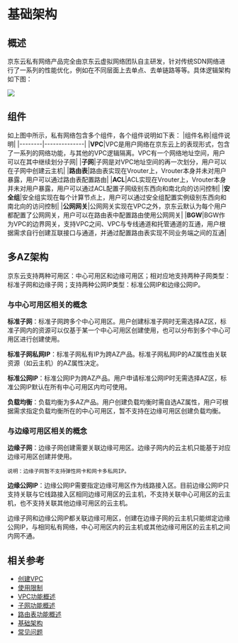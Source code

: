 # 基础架构 

## 概述

京东云私有网络产品完全由京东云虚拟网络团队自主研发，针对传统SDN网络进行了一系列的性能优化，例如在不同层面上去单点、去单链路等等。具体逻辑架构如下图： 

![](/image/Networking/Virtual-Private-Cloud/Basic-Infrastructure.png)


## 组件
如上图中所示，私有网络包含多个组件，各个组件说明如下表：
|组件名称|组件说明|
|--------|--------------|
|**VPC**|VPC是用户网络在京东云上的表现形式，包含了一系列的网络功能，与其他的VPC逻辑隔离。VPC有一个网络地址空间，用户可以在其中继续划分子网|
|**子网**|子网是对VPC地址空间的再一次划分，用户可以在子网中创建云主机|
|**路由表**|路由表实现在Vrouter上，Vrouter本身并未对用户暴露，用户可以通过路由表配置路由|
|**ACL**|ACL实现在Vrouter上，Vrouter本身并未对用户暴露，用户可以通过ACL配置子网级别东西向和南北向的访问控制|
|**安全组**|安全组实现在每个计算节点上，用户可以通过安全组配置实例级别东西向和南北向的访问控制|
|**公网网关**|公网网关实现在VPC之外，京东云默认为每个用户都配置了公网网关，用户可以在路由表中配置路由使用公网网关|
|**BGW**|BGW作为VPC的边界网关，支持VPC之间、VPC与专线通道和托管通道的互通，用户根据需求自行创建互联接口与通道，并通过配置路由表实现不同业务端之间的互通|



## 多AZ架构

京东云支持两种可用区：中心可用区和边缘可用区；相对应地支持两种子网类型：标准子网和边缘子网；支持两种公网IP类型：标准公网IP和边缘公网IP。

### 与中心可用区相关的概念

**标准子网**：标准子网跨多个中心可用区。用户创建标准子网时无需选择AZ区，标准子网内的资源可以仅基于某一个中心可用区创建使用，也可以分布到多个中心可用区进行创建使用。

**标准子网私网IP**：标准子网私有IP为跨AZ产品。标准子网私网IP的AZ属性由关联资源（如云主机）的AZ属性决定。

**标准公网IP**：标准公网IP为跨AZ产品。用户申请标准公网IP时无需选择AZ区，标准公网IP默认在所有中心可用区内均可使用。

**负载均衡**：负载均衡为多AZ产品。用户创建负载均衡时需自选AZ属性，用户可根据需求指定负载均衡所在的中心可用区，暂不支持在边缘可用区创建负载均衡。

### 与边缘可用区相关的概念

**边缘子网**：边缘子网创建需要关联边缘可用区。边缘子网内的云主机只能基于对应边缘可用区创建并使用。
```
说明：边缘子网暂不支持弹性网卡和网卡多私网IP。
```
**边缘公网IP**：边缘公网IP需要指定边缘可用区作为线路接入区。目前边缘公网IP只支持关联与它线路接入区相同边缘可用区的云主机，不支持关联中心可用区的云主机，也不支持关联其他边缘可用区的云主机。

边缘子网和边缘公网IP都关联边缘可用区，创建在边缘子网的云主机只能绑定边缘公网IP，与相同私有网络，中心可用区内的云主机或其他边缘可用区的云主机之间内网不通。



## 相关参考

- [创建VPC](../Operation-Guide/VPC-Configuration.md)
- [使用限制](Restrictions.md)
- [VPC功能概述](Features/VPC-Features.md)
- [子网功能概述](Features/Subnet-Features.md)
- [路由表功能概述](Features/Route-Table-Features.md)
- [基础架构](Basic-Infrastructure.md)
- [常见问题](../FAQ/FAQ.md)
